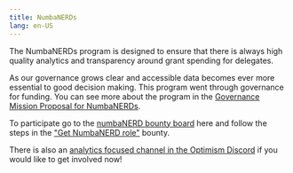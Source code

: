 ```yaml
---
title: NumbaNERDs 
lang: en-US
---
```


The NumbaNERDs program is designed to ensure that there is always high quality analytics and transparency around grant spending for delegates. 

As our governance grows clear and accessible data becomes ever more essential to good decision making. This program went through governance for funding. You can see more about the program in the [Governance Mission Proposal for NumbaNERDs](https://gov.optimism.io/t/ready-numbanerd-program/6086). 

To participate go to the [numbaNERD bounty board](https://app.dework.xyz/optimism-community/main-space-35638) here and follow the steps in the ["Get NumbaNERD role"](https://app.dework.xyz/optimism-community/main-space-35638?taskId=5e37c82e-9d2b-4b7c-bad9-c20e4e1f6d60) bounty. 

There is also an [analytics focused channel in the Optimism Discord](https://discord.com/channels/667044843901681675/928227180603899924) if you would like to get involved now! 